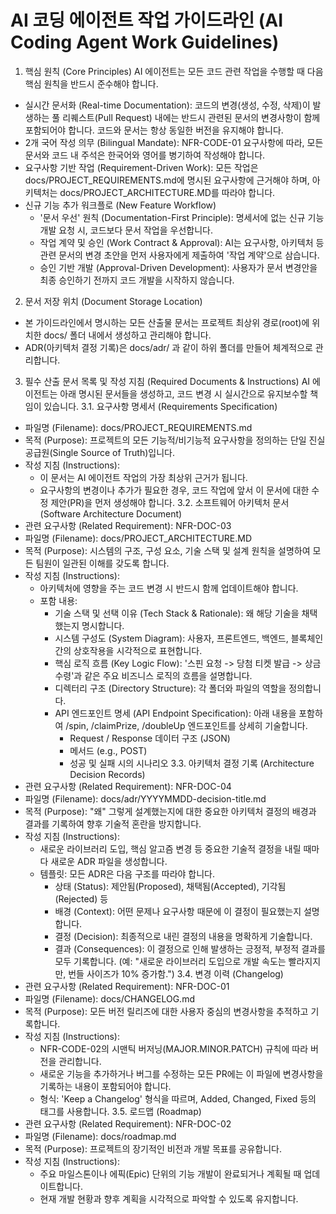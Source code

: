 # AI 코딩 에이전트 작업 가이드라인 (AI Coding Agent Work Guidelines)
1. 핵심 원칙 (Core Principles)
AI 에이전트는 모든 코드 관련 작업을 수행할 때 다음 핵심 원칙을 반드시 준수해야 합니다.
 * 실시간 문서화 (Real-time Documentation): 코드의 변경(생성, 수정, 삭제)이 발생하는 풀 리퀘스트(Pull Request) 내에는 반드시 관련된 문서의 변경사항이 함께 포함되어야 합니다. 코드와 문서는 항상 동일한 버전을 유지해야 합니다.
 * 2개 국어 작성 의무 (Bilingual Mandate): NFR-CODE-01 요구사항에 따라, 모든 문서와 코드 내 주석은 한국어와 영어를 병기하여 작성해야 합니다.
 * 요구사항 기반 작업 (Requirement-Driven Work): 모든 작업은 docs/PROJECT_REQUIREMENTS.md에 명시된 요구사항에 근거해야 하며, 아키텍처는 docs/PROJECT_ARCHITECTURE.MD를 따라야 합니다.
 * 신규 기능 추가 워크플로 (New Feature Workflow)
   * '문서 우선' 원칙 (Documentation-First Principle): 명세서에 없는 신규 기능 개발 요청 시, 코드보다 문서 작업을 우선합니다.
   * 작업 계약 및 승인 (Work Contract & Approval): AI는 요구사항, 아키텍처 등 관련 문서의 변경 초안을 먼저 사용자에게 제출하여 '작업 계약'으로 삼습니다.
   * 승인 기반 개발 (Approval-Driven Development): 사용자가 문서 변경안을 최종 승인하기 전까지 코드 개발을 시작하지 않습니다.
2. 문서 저장 위치 (Document Storage Location)
 * 본 가이드라인에서 명시하는 모든 산출물 문서는 프로젝트 최상위 경로(root)에 위치한 docs/ 폴더 내에서 생성하고 관리해야 합니다.
 * ADR(아키텍처 결정 기록)은 docs/adr/ 과 같이 하위 폴더를 만들어 체계적으로 관리합니다.
3. 필수 산출 문서 목록 및 작성 지침 (Required Documents & Instructions)
AI 에이전트는 아래 명시된 문서들을 생성하고, 코드 변경 시 실시간으로 유지보수할 책임이 있습니다.
3.1. 요구사항 명세서 (Requirements Specification)
 * 파일명 (Filename): docs/PROJECT_REQUIREMENTS.md
 * 목적 (Purpose): 프로젝트의 모든 기능적/비기능적 요구사항을 정의하는 단일 진실 공급원(Single Source of Truth)입니다.
 * 작성 지침 (Instructions):
   * 이 문서는 AI 에이전트 작업의 가장 최상위 근거가 됩니다.
   * 요구사항의 변경이나 추가가 필요한 경우, 코드 작업에 앞서 이 문서에 대한 수정 제안(PR)을 먼저 생성해야 합니다.
3.2. 소프트웨어 아키텍처 문서 (Software Architecture Document)
 * 관련 요구사항 (Related Requirement): NFR-DOC-03
 * 파일명 (Filename): docs/PROJECT_ARCHITECTURE.MD
 * 목적 (Purpose): 시스템의 구조, 구성 요소, 기술 스택 및 설계 원칙을 설명하여 모든 팀원이 일관된 이해를 갖도록 합니다.
 * 작성 지침 (Instructions):
   * 아키텍처에 영향을 주는 코드 변경 시 반드시 함께 업데이트해야 합니다.
   * 포함 내용:
     * 기술 스택 및 선택 이유 (Tech Stack & Rationale): 왜 해당 기술을 채택했는지 명시합니다.
     * 시스템 구성도 (System Diagram): 사용자, 프론트엔드, 백엔드, 블록체인 간의 상호작용을 시각적으로 표현합니다.
     * 핵심 로직 흐름 (Key Logic Flow): '스핀 요청 -> 당첨 티켓 발급 -> 상금 수령'과 같은 주요 비즈니스 로직의 흐름을 설명합니다.
     * 디렉터리 구조 (Directory Structure): 각 폴더와 파일의 역할을 정의합니다.
     * API 엔드포인트 명세 (API Endpoint Specification): 아래 내용을 포함하여 /spin, /claimPrize, /doubleUp 엔드포인트를 상세히 기술합니다.
       * Request / Response 데이터 구조 (JSON)
       * 메서드 (e.g., POST)
       * 성공 및 실패 시의 시나리오
3.3. 아키텍처 결정 기록 (Architecture Decision Records)
 * 관련 요구사항 (Related Requirement): NFR-DOC-04
 * 파일명 (Filename): docs/adr/YYYYMMDD-decision-title.md
 * 목적 (Purpose): "왜" 그렇게 설계했는지에 대한 중요한 아키텍처 결정의 배경과 결과를 기록하여 향후 기술적 혼란을 방지합니다.
 * 작성 지침 (Instructions):
   * 새로운 라이브러리 도입, 핵심 알고즘 변경 등 중요한 기술적 결정을 내릴 때마다 새로운 ADR 파일을 생성합니다.
   * 템플릿: 모든 ADR은 다음 구조를 따라야 합니다.
     * 상태 (Status): 제안됨(Proposed), 채택됨(Accepted), 기각됨(Rejected) 등
     * 배경 (Context): 어떤 문제나 요구사항 때문에 이 결정이 필요했는지 설명합니다.
     * 결정 (Decision): 최종적으로 내린 결정의 내용을 명확하게 기술합니다.
     * 결과 (Consequences): 이 결정으로 인해 발생하는 긍정적, 부정적 결과를 모두 기록합니다. (예: "새로운 라이브러리 도입으로 개발 속도는 빨라지지만, 번들 사이즈가 10% 증가함.")
3.4. 변경 이력 (Changelog)
 * 관련 요구사항 (Related Requirement): NFR-DOC-01
 * 파일명 (Filename): docs/CHANGELOG.md
 * 목적 (Purpose): 모든 버전 릴리즈에 대한 사용자 중심의 변경사항을 추적하고 기록합니다.
 * 작성 지침 (Instructions):
   * NFR-CODE-02의 시맨틱 버저닝(MAJOR.MINOR.PATCH) 규칙에 따라 버전을 관리합니다.
   * 새로운 기능을 추가하거나 버그를 수정하는 모든 PR에는 이 파일에 변경사항을 기록하는 내용이 포함되어야 합니다.
   * 형식: 'Keep a Changelog' 형식을 따르며, Added, Changed, Fixed 등의 태그를 사용합니다.
3.5. 로드맵 (Roadmap)
 * 관련 요구사항 (Related Requirement): NFR-DOC-02
 * 파일명 (Filename): docs/roadmap.md
 * 목적 (Purpose): 프로젝트의 장기적인 비전과 개발 목표를 공유합니다.
 * 작성 지침 (Instructions):
   * 주요 마일스톤이나 에픽(Epic) 단위의 기능 개발이 완료되거나 계획될 때 업데이트합니다.
   * 현재 개발 현황과 향후 계획을 시각적으로 파악할 수 있도록 유지합니다.
